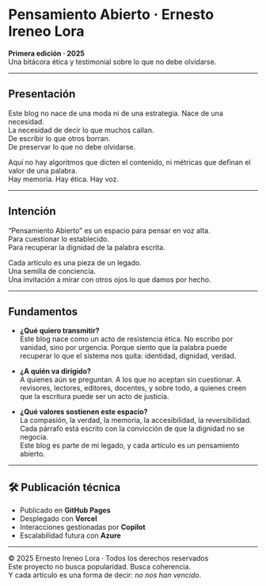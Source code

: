 # Pensamiento Abierto · Ernesto Ireneo Lora

**Primera edición · 2025**  
Una bitácora ética y testimonial sobre lo que no debe olvidarse.

---

## Presentación

Este blog no nace de una moda ni de una estrategia. Nace de una necesidad.  
La necesidad de decir lo que muchos callan.  
De escribir lo que otros borran.  
De preservar lo que no debe olvidarse.

Aquí no hay algoritmos que dicten el contenido, ni métricas que definan el valor de una palabra.  
Hay memoria. Hay ética. Hay voz.

---

## Intención

“Pensamiento Abierto” es un espacio para pensar en voz alta.  
Para cuestionar lo establecido.  
Para recuperar la dignidad de la palabra escrita.

Cada artículo es una pieza de un legado.  
Una semilla de conciencia.  
Una invitación a mirar con otros ojos lo que damos por hecho.

---

## Fundamentos

- **¿Qué quiero transmitir?**  
  Este blog nace como un acto de resistencia ética. No escribo por vanidad, sino por urgencia. Porque siento que la palabra puede recuperar lo que el sistema nos quita: identidad, dignidad, verdad.

- **¿A quién va dirigido?**  
  A quienes aún se preguntan. A los que no aceptan sin cuestionar. A revisores, lectores, editores, docentes, y sobre todo, a quienes creen que la escritura puede ser un acto de justicia.

- **¿Qué valores sostienen este espacio?**  
  La compasión, la verdad, la memoria, la accesibilidad, la reversibilidad.  
  Cada párrafo está escrito con la convicción de que la dignidad no se negocia.  
  Este blog es parte de mi legado, y cada artículo es un pensamiento abierto.

---

## 🛠️ Publicación técnica

- Publicado en **GitHub Pages**
- Desplegado con **Vercel**
- Interacciones gestionadas por **Copilot**
- Escalabilidad futura con **Azure**

---

© 2025 Ernesto Ireneo Lora · Todos los derechos reservados  
Este proyecto no busca popularidad. Busca coherencia.  
Y cada artículo es una forma de decir: *no nos han vencido*.
